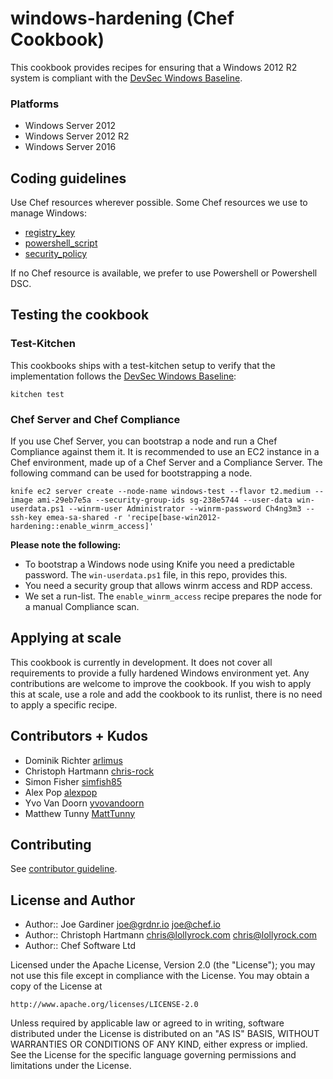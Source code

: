 # windows-hardening (Chef Cookbook)

This cookbook provides recipes for ensuring that a Windows 2012 R2 system is compliant with the [DevSec Windows Baseline](https://github.com/dev-sec/windows-baseline).

### Platforms

- Windows Server 2012
- Windows Server 2012 R2
- Windows Server 2016

## Coding guidelines

Use Chef resources wherever possible. Some Chef resources we use to manage Windows:

- [registry_key](https://docs.chef.io/windows.html#registry-key)
- [powershell_script](https://docs.chef.io/windows.html#powershell-script)
- [security_policy](https://github.com/grdnrio/windows-security-policy)

If no Chef resource is available, we prefer to use Powershell or Powershell DSC.

## Testing the cookbook

### Test-Kitchen

This cookbooks ships with a test-kitchen setup to verify that the implementation follows the [DevSec Windows Baseline](https://github.com/dev-sec/windows-baseline):

```
kitchen test
```

### Chef Server and Chef Compliance

If you use Chef Server, you can bootstrap a node and run a Chef Compliance against them it. It is recommended to use an EC2 instance in a Chef environment, made up of a Chef Server and a Compliance Server. The following command can be used for bootstrapping a node.

```
knife ec2 server create --node-name windows-test --flavor t2.medium --image ami-29eb7e5a --security-group-ids sg-238e5744 --user-data win-userdata.ps1 --winrm-user Administrator --winrm-password Ch4ng3m3 --ssh-key emea-sa-shared -r 'recipe[base-win2012-hardening::enable_winrm_access]'
```

**Please note the following:**
* To bootstrap a Windows node using Knife you need a predictable password. The `win-userdata.ps1` file, in this repo, provides this.
* You need a security group that allows winrm access and RDP access.
* We set a run-list. The `enable_winrm_access` recipe prepares the node for a manual Compliance scan.

## Applying at scale
This cookbook is currently in development. It does not cover all requirements to provide a fully hardened Windows environment yet. Any contributions are welcome to improve the cookbook. If you wish to apply this at scale, use a role and add the cookbook to its runlist, there is no need to apply a specific recipe.

## Contributors + Kudos

* Dominik Richter [arlimus](https://github.com/arlimus)
* Christoph Hartmann [chris-rock](https://github.com/chris-rock)
* Simon Fisher [simfish85](https://github.com/simfish85)
* Alex Pop [alexpop](https://github.com/alexpop)
* Yvo Van Doorn [yvovandoorn](https://github.com/yvovandoorn)
* Matthew Tunny [MattTunny](https://github.com/matttunny)


## Contributing

See [contributor guideline](CONTRIBUTING.md).


## License and Author

* Author:: Joe Gardiner <joe@grdnr.io> <joe@chef.io>
* Author:: Christoph Hartmann <chris@lollyrock.com> <chris@lollyrock.com>
* Author:: Chef Software Ltd

Licensed under the Apache License, Version 2.0 (the "License");
you may not use this file except in compliance with the License.
You may obtain a copy of the License at

    http://www.apache.org/licenses/LICENSE-2.0

Unless required by applicable law or agreed to in writing, software
distributed under the License is distributed on an "AS IS" BASIS,
WITHOUT WARRANTIES OR CONDITIONS OF ANY KIND, either express or implied.
See the License for the specific language governing permissions and
limitations under the License.
